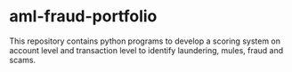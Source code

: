 # aml-fraud-portfolio
This repository contains python programs to develop a scoring system on account level and transaction level to identify laundering, mules, fraud and scams.
